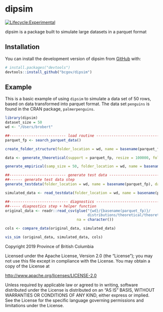 
<!-- README.md is generated from README.Rmd. Please edit that file -->

# dipsim

<!-- badges: start -->

[![Lifecycle:Experimental](https://img.shields.io/badge/Lifecycle-Experimental-339999)](Redirect-URL)
<!-- badges: end -->

dipsim is a package built to simulate large datasets in a parquet format


## Installation

You can install the development version of dipsim from
[GitHub](https://github.com/) with:

``` r
# install.packages("devtools")
devtools::install_github("bcgov/dipsim")
```

## Example

This is a basic example of using `dipsim` to simulate a data set of 50
rows, based on data transformed into parquet format. The data set
`penguins` is found in the CRAN package, `palmerpenguins`.

``` r
library(dipsim)
dataset_size = 50 
wd <- "/Users/brobert"
```

``` r
##-------------------------- load routine -------------------------------
parquet_fp <- search_parquet_data()

create_folder_structure(folder_location = wd, name = basename(parquet_fp))

data <- generate_theoretical(support = parquet_fp, resize = 100000, folder_location = wd)

generate_empirical(samp_size = 50, folder_location = wd, name = basename(parquet_fp))
```

``` r
##-------------------------- generate test data -------------------------
##------ generate test data step
generate_testdata(folder_location = wd, name = basename(parquet_fp), dataset_size = dataset_size)

simulated_data <- read_testdata(folder_location = wd, name = basename(parquet_fp))
```

``` r
##--------------------------- diagnostics --------------------------------
##----- diagnostics step + helper function
original_data <- readr::read_csv(glue("{wd}/{basename(parquet_fp)}/
                                      distributions/theoretical/theoretical.csv"),
                                 na = character())

cols <- compare_data(original_data, simulated_data)

vis_sim (original_data, simulated_data, cols) 
```

Copyright 2019 Province of British Columbia

Licensed under the Apache License, Version 2.0 (the “License”); you may
not use this file except in compliance with the License. You may obtain
a copy of the License at

<http://www.apache.org/licenses/LICENSE-2.0>

Unless required by applicable law or agreed to in writing, software
distributed under the License is distributed on an “AS IS” BASIS,
WITHOUT WARRANTIES OR CONDITIONS OF ANY KIND, either express or implied.
See the License for the specific language governing permissions and
limitations under the License.
